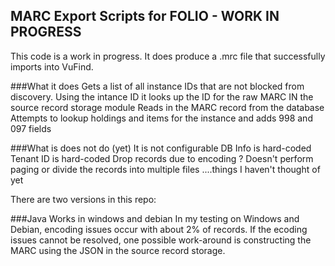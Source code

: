 ## MARC Export Scripts for FOLIO - WORK IN PROGRESS

This code is a work in progress.  It does produce a .mrc file that successfully imports into VuFind.

###What it does
Gets a list of all instance IDs that are not blocked from discovery.
Using the intance ID it looks up the ID for the raw MARC IN the source record storage module
Reads in the MARC record from the database
Attempts to lookup holdings and items for the instance and adds 998 and 097 fields

###What is does not do (yet)
It is not configurable
DB Info is hard-coded
Tenant ID is hard-coded 
Drop records due to encoding ?
Doesn't perform paging or divide the records into multiple files
....things I haven't thought of yet


There are two versions in this repo:

###Java
Works in windows and debian
In my testing on Windows and Debian, encoding issues occur with about 2% of records.  If the ecoding issues cannot be resolved, one possible work-around is constructing the MARC using the JSON in the source record storage.

